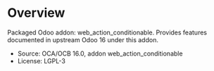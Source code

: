 # Overview

Packaged Odoo addon: web_action_conditionable. Provides features documented in upstream Odoo 16 under this addon.

- Source: OCA/OCB 16.0, addon web_action_conditionable
- License: LGPL-3
